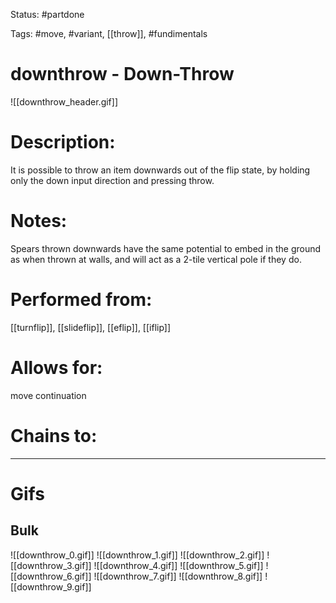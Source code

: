 Status: #partdone

Tags: #move, #variant, [[throw]], #fundimentals

# downthrow - Down-Throw
![[downthrow_header.gif]]
# Description:
It is possible to throw an item downwards out of the flip state, by holding only the down input direction and pressing throw.

# Notes:
Spears thrown downwards have the same potential to embed in the ground as when thrown at walls, and will act as a 2-tile vertical pole if they do.

# Performed from:
[[turnflip]], [[slideflip]], [[eflip]], [[iflip]]

# Allows for:
move continuation

# Chains to:


___
# Gifs
## Bulk
![[downthrow_0.gif]]
![[downthrow_1.gif]]
![[downthrow_2.gif]]
![[downthrow_3.gif]]
![[downthrow_4.gif]]
![[downthrow_5.gif]]
![[downthrow_6.gif]]
![[downthrow_7.gif]]
![[downthrow_8.gif]]
![[downthrow_9.gif]]
